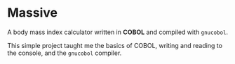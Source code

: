 # Massive

A body mass index calculator written in **COBOL** and compiled with `gnucobol`.

This simple project taught me the basics of COBOL, writing and reading to the console, and the `gnucobol` compiler.
